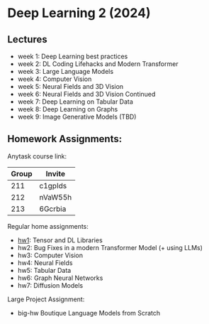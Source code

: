 # Deep Learning 2 (2024)

## Lectures 
- week 1: Deep Learning best practices 
- week 2: DL Coding Lifehacks and Modern Transformer
- week 3: Large Language Models 
- week 4: Computer Vision
- week 5: Neural Fields and 3D Vision
- week 6: Neural Fields and 3D Vision Continued
- week 7: Deep Learning on Tabular Data 
- week 8: Deep Learning on Graphs
- week 9: Image Generative Models (TBD)

## Homework Assignments:

Anytask course link: 

| Group | Invite  |
|-------|---------|
| 211   | c1gpIds |
| 212   | nVaW55h |
| 213   | 6Gcrbia |

Regular home assignments: 
- [hw1](./hw01-tensorlibs): Tensor and DL Libraries
- hw2: Bug Fixes in a modern Transformer Model (+ using LLMs)
- hw3: Computer Vision
- hw4: Neural Fields
- hw5: Tabular Data
- hw6: Graph Neural Networks
- hw7: Diffusion Models

Large Project Assignment:
- big-hw Boutique Language Models from Scratch

